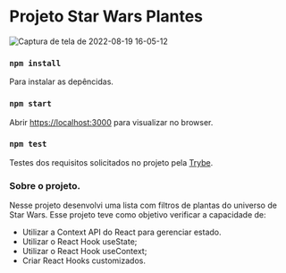 # Projeto Star Wars Plantes

![Captura de tela de 2022-08-19 16-05-12](https://user-images.githubusercontent.com/94149084/185689687-91a8021f-7b41-4c7c-a6c8-b66630ede258.png)

### `npm install`
  Para instalar as depêncidas.

### `npm start`
  Abrir [https://localhost:3000](https://localhost:3000) para visualizar no browser.

### `npm test`
  Testes dos requisitos solicitados no projeto pela [Trybe](https://www.betrybe.com/).

### Sobre o projeto.
  Nesse projeto desenvolvi uma lista com filtros de plantas do universo de Star Wars. Esse projeto teve como objetivo verificar a capacidade de:
  - Utilizar a Context API do React para gerenciar estado.
  - Utilizar o React Hook useState;
  - Utilizar o React Hook useContext;
  - Criar React Hooks customizados.
